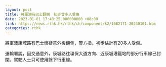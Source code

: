 ```yaml
---
layout: post
title: 將軍澳有巴士翻側　初步廿多人受傷
date: 2023-01-01 17:40:25.000000000 +08:00
link: https://news.rthk.hk/rthk/ch/component/k2/1682171-20230101.htm
categories: rthk
---
```


將軍澳康城路有巴士懷疑意外後翻側，警方指，初步估計有20多人受傷。

運輸署說，因交通意外，康城路往環保大道方向、近康城港鐵站的部分行車線已封閉。駕駛人士只可使用餘下行車線。
